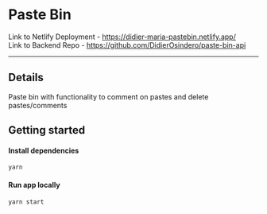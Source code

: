 # Paste Bin

Link to Netlify Deployment - https://didier-maria-pastebin.netlify.app/  
Link to Backend Repo - https://github.com/DidierOsindero/paste-bin-api

<hr />

## Details

Paste bin with functionality to comment on pastes and delete pastes/comments

## Getting started

#### Install dependencies

```
yarn
```

#### Run app locally

```
yarn start
```
